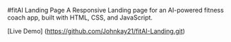 #fitAI Landing Page
A Responsive Landing page for an AI-powered fitness coach app, built with HTML, CSS, and JavaScript.

[Live Demo] (https://github.com/Johnkay21/fitAI-Landing.git)
